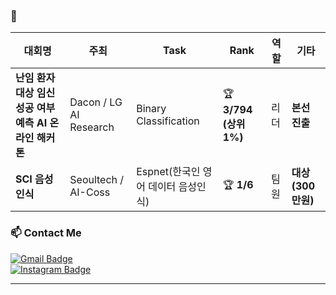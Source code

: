 
### 🏅
| 대회명 | 주최 | Task | Rank |   역할   | 기타 |
|--------|------|------|------|--------|------|
| **난임 환자 대상 임신 성공 여부 예측 AI 온라인 해커톤** | Dacon / LG AI Research | Binary Classification | 🏆 **3/794 (상위 1%)** | 리더 | **본선 진출** |
| **SCI 음성인식** | Seoultech / AI-Coss | Espnet(한국인 영어 데이터 음성인식) | 🏆 **1/6** | 팀원 | **대상(300만원)** |


### 📫 Contact Me
[![Gmail Badge](https://img.shields.io/badge/Email-qmdlghfl3%40naver.com-red?style=flat-square&logo=Gmail&logoColor=white)](mailto:qmdlghfl3@naver.com)  
[![Instagram Badge](https://img.shields.io/badge/Instagram-tlawogus__-purple?style=flat-square&logo=Instagram&logoColor=white)](https://www.instagram.com/tlawogus_)  

---

